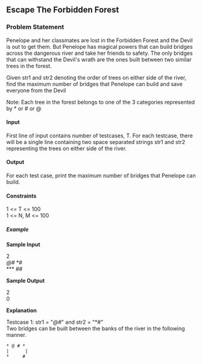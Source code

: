 <h2><div id="title">Escape The Forbidden Forest</h2></div>

### Problem Statement

<div id="problem_statement">
<p>
Penelope and her classmates are lost in the Forbidden Forest and the Devil is out to get them. But Penelope has magical powers that can build bridges across the dangerous river and take her friends to safety. The only bridges that can withstand the Devil's wrath are the ones built between two similar trees in the forest. </p>
<p>Given str1 and str2 denoting the order of trees on either side of the river, find the maximum number of bridges that Penelope can build and save everyone from the Devil</p>
<p>Note: Each tree in the forest belongs to one of the 3 categories represented by * or # or @</p>

#### Input

First line of input contains number of testcases, T. For each testcase, there will be a single line containing two space separated strings str1 and str2 representing the trees on either side of the river. 

#### Output
For each test case, print the maximum number of bridges that Penelope can build. 

#### Constraints

1 <= T <= 100  
1 <= N, M <= 100  

##### Example

__Sample Input__

2  
*@#* *#  
*** ##  

__Sample Output__

2  
0  

__Explanation__

Testcase 1: str1 = "*@#*" and str2 = "*#"  
Two bridges can be built between the banks of the river in the following manner.  
```
* @ # *
|      |
*     #
```